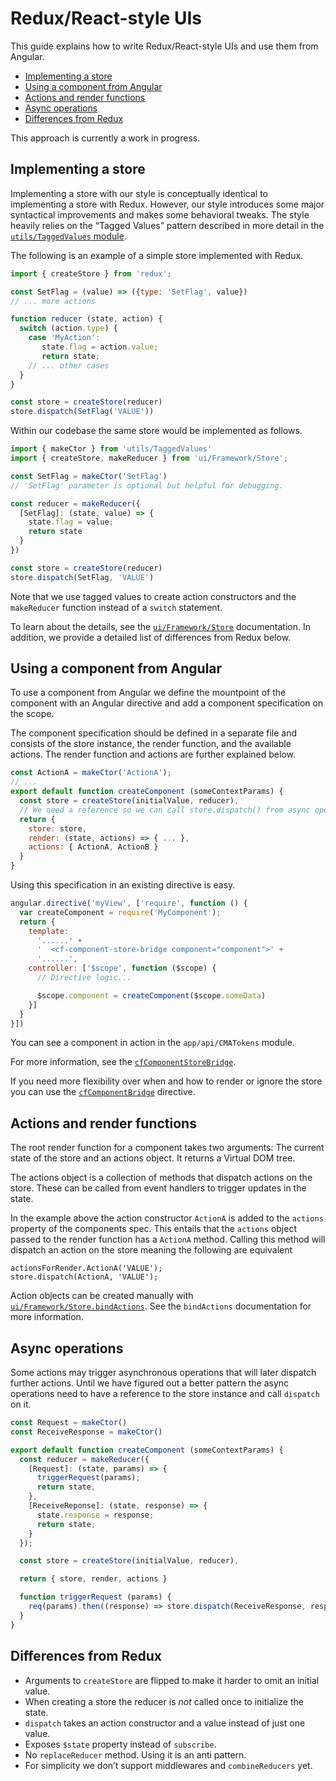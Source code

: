 Redux/React-style UIs
=====================

This guide explains how to write Redux/React-style UIs and use them from
Angular.

- [Implementing a store](#implementing-a-store)
- [Using a component from Angular](#using-a-component-from-angular)
- [Actions and render functions](#actions-and-render-functions)
- [Async operations](#async-operations)
- [Differences from Redux](#differences-from-redux)

This approach is currently a work in progress.

## Implementing a store

Implementing a store with our style is conceptually identical to implementing a
store with Redux. However, our style introduces some major syntactical
improvements and makes some behavioral tweaks. The style heavily relies on the
“Tagged Values” pattern described in more detail in the [`utils/TaggedValues`
module](src:TaggedValues).

The following is an example of a simple store implemented with Redux.

```js
import { createStore } from 'redux';

const SetFlag = (value) => ({type: 'SetFlag', value})
// ... more actions

function reducer (state, action) {
  switch (action.type) {
    case 'MyAction':
       state.flag = action.value;
       return state;
    // ... other cases
  }
}

const store = createStore(reducer)
store.dispatch(SetFlag('VALUE'))
```

Within our codebase the same store would be implemented as follows.

```js
import { makeCtor } from 'utils/TaggedValues'
import { createStore, makeReducer } from 'ui/Framework/Store';

const SetFlag = makeCtor('SetFlag')
// 'SetFlag' parameter is optional but helpful for debugging.

const reducer = makeReducer({
  [SetFlag]: (state, value) => {
    state.flag = value;
    return state
  }
})

const store = createStore(reducer)
store.dispatch(SetFlag, 'VALUE')
```

Note that we use tagged values to create action constructors and the
`makeReducer` function instead of a `switch` statement.

To learn about the details, see the [`ui/Framework/Store`][src:store]
documentation. In addition, we provide a detailed list of differences from Redux
below.


## Using a component from Angular

To use a component from Angular we define the mountpoint of the component with
an Angular directive and add a component specification on the scope.

The component specification should be defined in a separate file and consists of
the store instance, the render function, and the available actions. The render
function and actions are further explained below.

```js
const ActionA = makeCtor('ActionA');
// ...
export default function createComponent (someContextParams) {
  const store = createStore(initialValue, reducer),
  // We need a reference so we can call store.dispatch() from async operations.
  return {
    store: store,
    render: (state, actions) => { ... },
    actions: { ActionA, ActionB }
  }
}
```

Using this specification in an existing directive is easy.

```js
angular.directive('myView', ['require', function () {
  var createComponent = require('MyComponent');
  return {
    template:
      '......' +
      '  <cf-component-store-bridge component="component">' +
      '......',
    controller: ['$scope', function ($scope) {
      // Directive logic...

      $scope.component = createComponent($scope.someData)
    }]
  }
}])
```

You can see a component in action in the `app/api/CMATokens` module.

For more information, see the [`cfComponentStoreBridge`][src:bridge-directive].

If you need more flexibility over when and how to render or ignore the store you
can use the [`cfComponentBridge`][src:bridge-directive] directive.


## Actions and render functions

The root render function for a component takes two arguments: The current state
of the store and an actions object. It returns a Virtual DOM tree.

The actions object is a collection of methods that dispatch actions on the
store. These can be called from event handlers to trigger updates in the state.

In the example above the action constructor `ActionA` is added to the `actions`
property of the components spec. This entails that the `actions` object passed
to the render function has a `ActionA` method. Calling this method will dispatch
an action on the store meaning the following are equivalent

```
actionsForRender.ActionA('VALUE');
store.dispatch(ActionA, 'VALUE');
```

Action objects can be created manually with
[`ui/Framework/Store.bindActions`][src:store]. See the `bindActions`
documentation for more information.

## Async operations

Some actions may trigger asynchronous operations that will later dispatch
further actions. Until we have figured out a better pattern the async operations
need to have a reference to the store instance and call `dispatch` on it.

```js
const Request = makeCtor()
const ReceiveResponse = makeCtor()

export default function createComponent (someContextParams) {
  const reducer = makeReducer({
    [Request]: (state, params) => {
      triggerRequest(params);
      return state,
    },
    [ReceiveReponse]: (state, response) => {
      state.response = response;
      return state;
    }
  });

  const store = createStore(initialValue, reducer),

  return { store, render, actions }

  function triggerRequest (params) {
    req(params).then((response) => store.dispatch(ReceiveResponse, response))
  }
}
```


## Differences from Redux

- Arguments to `createStore` are flipped to make it harder to omit
  an initial value.
- When creating a store the reducer is _not_ called once to initialize the
  state.
- `dispatch` takes an action constructor and a value instead of just
  one value.
- Exposes `$state` property instead of `subscribe`.
- No `replaceReducer` method. Using it is an anti pattern.
- For simplicity we don’t support middlewares and `combineReducers` yet.


[src:store]: ../../src/javascripts/ui/Framework/Store.es6.js
[src:bridge-directive]: ../../src/javascripts/ui/Framework/CfComponentBridgeDirective.js
[src:TaggedValues]: ../../src/javascripts/utils/TaggedValues.es6.js
